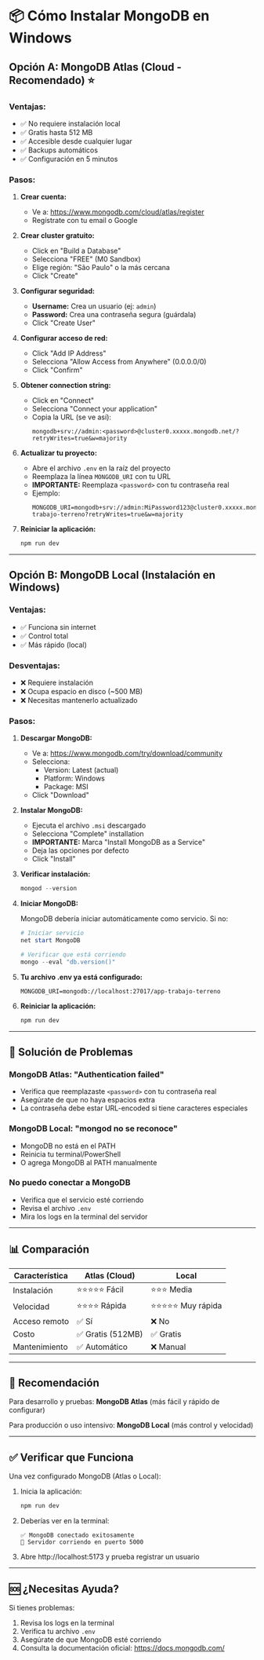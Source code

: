 # 📦 Cómo Instalar MongoDB en Windows

## Opción A: MongoDB Atlas (Cloud - Recomendado) ⭐

### Ventajas:
- ✅ No requiere instalación local
- ✅ Gratis hasta 512 MB
- ✅ Accesible desde cualquier lugar
- ✅ Backups automáticos
- ✅ Configuración en 5 minutos

### Pasos:

1. **Crear cuenta:**
   - Ve a: https://www.mongodb.com/cloud/atlas/register
   - Regístrate con tu email o Google

2. **Crear cluster gratuito:**
   - Click en "Build a Database"
   - Selecciona "FREE" (M0 Sandbox)
   - Elige región: "São Paulo" o la más cercana
   - Click "Create"

3. **Configurar seguridad:**
   - **Username:** Crea un usuario (ej: `admin`)
   - **Password:** Crea una contraseña segura (guárdala)
   - Click "Create User"

4. **Configurar acceso de red:**
   - Click "Add IP Address"
   - Selecciona "Allow Access from Anywhere" (0.0.0.0/0)
   - Click "Confirm"

5. **Obtener connection string:**
   - Click en "Connect"
   - Selecciona "Connect your application"
   - Copia la URL (se ve así):
     ```
     mongodb+srv://admin:<password>@cluster0.xxxxx.mongodb.net/?retryWrites=true&w=majority
     ```

6. **Actualizar tu proyecto:**
   - Abre el archivo `.env` en la raíz del proyecto
   - Reemplaza la línea `MONGODB_URI` con tu URL
   - **IMPORTANTE:** Reemplaza `<password>` con tu contraseña real
   - Ejemplo:
     ```
     MONGODB_URI=mongodb+srv://admin:MiPassword123@cluster0.xxxxx.mongodb.net/app-trabajo-terreno?retryWrites=true&w=majority
     ```

7. **Reiniciar la aplicación:**
   ```bash
   npm run dev
   ```

---

## Opción B: MongoDB Local (Instalación en Windows)

### Ventajas:
- ✅ Funciona sin internet
- ✅ Control total
- ✅ Más rápido (local)

### Desventajas:
- ❌ Requiere instalación
- ❌ Ocupa espacio en disco (~500 MB)
- ❌ Necesitas mantenerlo actualizado

### Pasos:

1. **Descargar MongoDB:**
   - Ve a: https://www.mongodb.com/try/download/community
   - Selecciona:
     - Version: Latest (actual)
     - Platform: Windows
     - Package: MSI
   - Click "Download"

2. **Instalar MongoDB:**
   - Ejecuta el archivo `.msi` descargado
   - Selecciona "Complete" installation
   - **IMPORTANTE:** Marca "Install MongoDB as a Service"
   - Deja las opciones por defecto
   - Click "Install"

3. **Verificar instalación:**
   ```powershell
   mongod --version
   ```

4. **Iniciar MongoDB:**
   
   MongoDB debería iniciar automáticamente como servicio. Si no:
   
   ```powershell
   # Iniciar servicio
   net start MongoDB
   
   # Verificar que está corriendo
   mongo --eval "db.version()"
   ```

5. **Tu archivo .env ya está configurado:**
   ```
   MONGODB_URI=mongodb://localhost:27017/app-trabajo-terreno
   ```

6. **Reiniciar la aplicación:**
   ```bash
   npm run dev
   ```

---

## 🔧 Solución de Problemas

### MongoDB Atlas: "Authentication failed"
- Verifica que reemplazaste `<password>` con tu contraseña real
- Asegúrate de que no haya espacios extra
- La contraseña debe estar URL-encoded si tiene caracteres especiales

### MongoDB Local: "mongod no se reconoce"
- MongoDB no está en el PATH
- Reinicia tu terminal/PowerShell
- O agrega MongoDB al PATH manualmente

### No puedo conectar a MongoDB
- Verifica que el servicio esté corriendo
- Revisa el archivo `.env`
- Mira los logs en la terminal del servidor

---

## 📊 Comparación

| Característica | Atlas (Cloud) | Local |
|----------------|---------------|-------|
| Instalación | ⭐⭐⭐⭐⭐ Fácil | ⭐⭐⭐ Media |
| Velocidad | ⭐⭐⭐⭐ Rápida | ⭐⭐⭐⭐⭐ Muy rápida |
| Acceso remoto | ✅ Sí | ❌ No |
| Costo | ✅ Gratis (512MB) | ✅ Gratis |
| Mantenimiento | ✅ Automático | ❌ Manual |

---

## 🎯 Recomendación

Para desarrollo y pruebas: **MongoDB Atlas** (más fácil y rápido de configurar)

Para producción o uso intensivo: **MongoDB Local** (más control y velocidad)

---

## ✅ Verificar que Funciona

Una vez configurado MongoDB (Atlas o Local):

1. Inicia la aplicación:
   ```bash
   npm run dev
   ```

2. Deberías ver en la terminal:
   ```
   ✅ MongoDB conectado exitosamente
   🚀 Servidor corriendo en puerto 5000
   ```

3. Abre http://localhost:5173 y prueba registrar un usuario

---

## 🆘 ¿Necesitas Ayuda?

Si tienes problemas:
1. Revisa los logs en la terminal
2. Verifica tu archivo `.env`
3. Asegúrate de que MongoDB esté corriendo
4. Consulta la documentación oficial: https://docs.mongodb.com/

